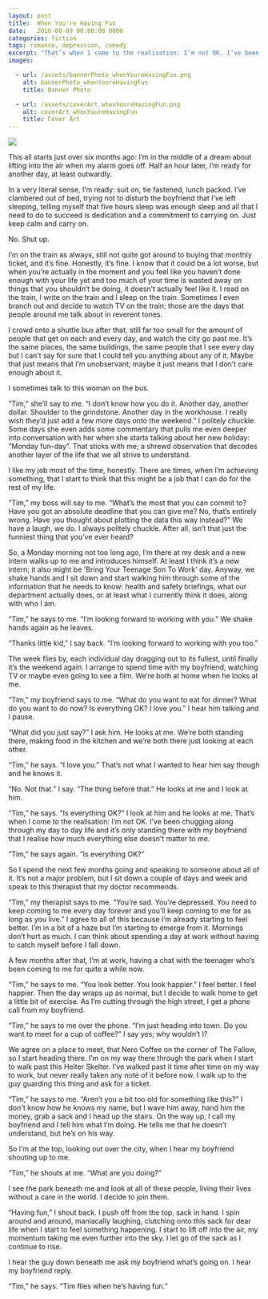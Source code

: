 ```yaml
---
layout: post
title:  When You're Having Fun
date:   2016-08-09 00:00:00 0000
categories: fiction
tags: romance, depression, comedy
excerpt: "That’s when I come to the realisation: I’m not OK. I’ve been chugging along through my day to day life and it’s only standing there with my boyfriend that I realise how much everything else doesn’t matter to me."
images:

  - url: /assets/bannerPhoto_whenYoureHavingFun.png
    alt: bannerPhoto_whenYoureHavingFun
    title: Banner Photo

  - url: /assets/coverArt_whenYoureHavingFun.png
    alt: coverArt_whenYoureHavingFun
    title: Cover Art
---
```


<img class="bannerPhoto" src="{{ site.url }}/assets/bannerPhoto_whenYoureHavingFun.png" />

This all starts just over six months ago: I’m in the middle of a dream about lifting into the air when my alarm goes off. Half an hour later, I’m ready for another day, at least outwardly.

In a very literal sense, I’m ready: suit on, tie fastened, lunch packed. I’ve clambered out of bed, trying not to disturb the boyfriend that I’ve left sleeping, telling myself that five hours sleep was enough sleep and all that I need to do to succeed is dedication and a commitment to carrying on. Just keep calm and carry on.

No. Shut up.

I’m on the train as always, still not quite got around to buying that monthly ticket, and it’s fine. Honestly, it’s fine. I know that it could be a lot worse, but when you’re actually in the moment and you feel like you haven’t done enough with your life yet and too much of your time is wasted away on things that you shouldn’t be doing, it doesn’t actually feel like it. I read on the train, I write on the train and I sleep on the train. Sometimes I even branch out and decide to watch TV on the train; those are the days that people around me talk about in reverent tones.

I crowd onto a shuttle bus after that, still far too small for the amount of people that get on each and every day, and watch the city go past me. It’s the same places, the same buildings, the same people that I see every day but I can’t say for sure that I could tell you anything about any of it. Maybe that just means that I’m unobservant; maybe it just means that I don’t care enough about it.

I sometimes talk to this woman on the bus.

“Tim,” she’ll say to me. “I don’t know how you do it. Another day, another dollar. Shoulder to the grindstone. Another day in the workhouse. I really wish they’d just add a few more days onto the weekend.” I politely chuckle. Some days she even adds some commentary that pulls me even deeper into conversation with her when she starts talking about her new holiday: “Monday fun-day”. That sticks with me; a shrewd observation that decodes another layer of the life that we all strive to understand.

I like my job most of the time, honestly. There are times, when I’m achieving something, that I start to think that this might be a job that I can do for the rest of my life.

“Tim,” my boss will say to me. “What’s the most that you can commit to? Have you got an absolute deadline that you can give me? No, that’s entirely wrong. Have you thought about plotting the data this way instead?” We have a laugh, we do. I always politely chuckle. After all, isn’t that just the funniest thing that you’ve ever heard?

So, a Monday morning not too long ago, I’m there at my desk and a new intern walks up to me and introduces himself. At least I think it’s a new intern; it also might be 'Bring Your Teenage Son To Work' day. Anyway, we shake hands and I sit down and start walking him through some of the information that he needs to know: health and safety briefings, what our department actually does, or at least what I currently think it does, along with who I am.

“Tim,” he says to me. “I’m looking forward to working with you.” We shake hands again as he leaves.

“Thanks little kid,” I say back. “I’m looking forward to working with you too.”

The week flies by, each individual day dragging out to its fullest, until finally it’s the weekend again. I arrange to spend time with my boyfriend, watching TV or maybe even going to see a film. We’re both at home when he looks at me.

“Tim,” my boyfriend says to me. “What do you want to eat for dinner? What do you want to do now? Is everything OK? I love you.” I hear him talking and I pause.

“What did you just say?” I ask him. He looks at me. We’re both standing there, making food in the kitchen and we’re both there just looking at each other.

“Tim,” he says. “I love you.” That’s not what I wanted to hear him say though and he knows it.

“No. Not that.” I say. “The thing before that.” He looks at me and I look at him.

“Tim,” he says. “Is everything OK?” I look at him and he looks at me. That’s when I come to the realisation: I’m not OK. I’ve been chugging along through my day to day life and it’s only standing there with my boyfriend that I realise how much everything else doesn’t matter to me.

“Tim,” he says again. “Is everything OK?”

So I spend the next few months going and speaking to someone about all of it. It’s not a major problem, but I sit down a couple of days and week and speak to this therapist that my doctor recommends.

“Tim,” my therapist says to me. “You’re sad. You’re depressed. You need to keep coming to me every day forever and you’ll keep coming to me for as long as you live.” I agree to all of this because I’m already starting to feel better. I’m in a bit of a haze but I’m starting to emerge from it. Mornings don’t hurt as much. I can think about spending a day at work without having to catch myself before I fall down.

A few months after that, I’m at work, having a chat with the teenager who’s been coming to me for quite a while now.

“Tim,” he says to me. “You look better. You look happier.” I feel better. I feel happier. Then the day wraps up as normal, but I decide to walk home to get a little bit of exercise. As I’m cutting through the high street, I get a phone call from my boyfriend.

“Tim,” he says to me over the phone. “I’m just heading into town. Do you want to meet for a cup of coffee?” I say yes; why wouldn’t I?

We agree on a place to meet, that Nero Coffee on the corner of The Fallow, so I start heading there. I’m on my way there through the park when I start to walk past this Helter Skelter. I’ve walked past it time after time on my way to work, but never really taken any note of it before now. I walk up to the guy guarding this thing and ask for a ticket.

“Tim,” he says to me. “Aren’t you a bit too old for something like this?” I don't know how he knows my name, but I wave him away, hand him the money, grab a sack and I head up the stairs. On the way up, I call my boyfriend and I tell him what I’m doing. He tells me that he doesn’t understand, but he’s on his way.

So I’m at the top, looking out over the city, when I hear my boyfriend shouting up to me.

“Tim,” he shouts at me. “What are you doing?”

I see the park beneath me and look at all of these people, living their lives without a care in the world. I decide to join them.

“Having fun,” I shout back. I push off from the top, sack in hand. I spin around and around, maniacally laughing, clutching onto this sack for dear life when I start to feel something happening. I start to lift off into the air, my momentum taking me even further into the sky. I let go of the sack as I continue to rise.

I hear the guy down beneath me ask my boyfriend what’s going on. I hear my boyfriend reply.

“Tim,” he says. “Tim flies when he’s having fun.”
